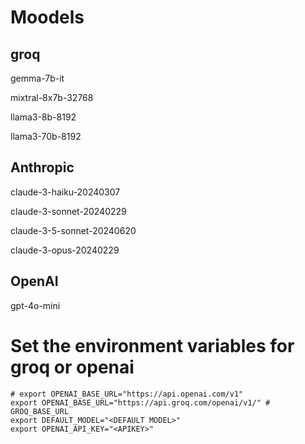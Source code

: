 # Moodels

## groq

gemma-7b-it

mixtral-8x7b-32768

llama3-8b-8192

llama3-70b-8192

## Anthropic

claude-3-haiku-20240307

claude-3-sonnet-20240229

claude-3-5-sonnet-20240620

claude-3-opus-20240229

## OpenAI

gpt-4o-mini

# Set the environment variables for groq or openai

```shell
# export OPENAI_BASE_URL="https://api.openai.com/v1"
export OPENAI_BASE_URL="https://api.groq.com/openai/v1/" # GROQ_BASE_URL
export DEFAULT_MODEL="<DEFAULT MODEL>"
export OPENAI_API_KEY="<APIKEY>"
```


